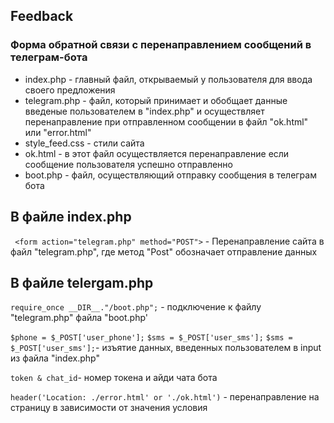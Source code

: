 ## Feedback
### Форма обратной связи с перенаправлением сообщений в телеграм-бота

- index.php - главный файл, открываемый у пользователя для ввода своего предложения
- telegram.php - файл, который принимает и обобщает данные введеные пользователем в "index.php" и осуществляет перенаправление при отправленном сообщении в файл "ok.html" или "error.html"
- style_feed.css - стили сайта
- ok.html - в этот файл осуществляется перенаправление если сообщение пользователя успешно отправленно
- boot.php - файл, осуществляющий отправку сообщения в телеграм бота


## В файле index.php
``` <form action="telegram.php" method="POST">``` - Перенаправление сайта в файл "telegram.php", где метод "Post" обозначает отправление данных

## В файле telergam.php

```require_once __DIR__."/boot.php";``` - подключение к файлу "telegram.php" файла "boot.php'

```$phone = $_POST['user_phone'];```
```$sms = $_POST['user_sms'];``` 
```$sms = $_POST['user_sms'];```- изъятие данных, введенных пользователем в input из файла "index.php"

```token & chat_id```- номер токена и айди чата бота

```header('Location: ./error.html' or './ok.html')``` - перенаправление на страницу в зависимости от значения условия
